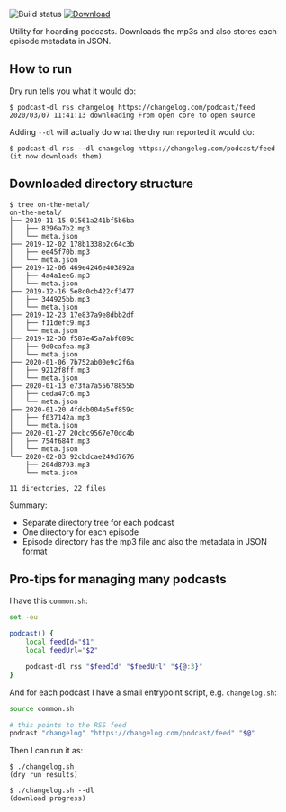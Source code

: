 ![Build status](https://github.com/joonas-fi/podcast-dl/workflows/Build/badge.svg)
[![Download](https://img.shields.io/github/downloads/joonas-fi/podcast-dl/total.svg?style=for-the-badge)](https://github.com/joonas-fi/podcast-dl/releases)

Utility for hoarding podcasts. Downloads the mp3s and also stores each episode metadata in JSON.


How to run
----------

Dry run tells you what it would do:

```console
$ podcast-dl rss changelog https://changelog.com/podcast/feed
2020/03/07 11:41:13 downloading From open core to open source
```

Adding `--dl` will actually do what the dry run reported it would do:

```console
$ podcast-dl rss --dl changelog https://changelog.com/podcast/feed
(it now downloads them)
```


Downloaded directory structure
------------------------------

```console
$ tree on-the-metal/
on-the-metal/
├── 2019-11-15 01561a241bf5b6ba
│   ├── 8396a7b2.mp3
│   └── meta.json
├── 2019-12-02 178b1338b2c64c3b
│   ├── ee45f70b.mp3
│   └── meta.json
├── 2019-12-06 469e4246e403892a
│   ├── 4a4a1ee6.mp3
│   └── meta.json
├── 2019-12-16 5e8c0cb422cf3477
│   ├── 344925bb.mp3
│   └── meta.json
├── 2019-12-23 17e837a9e8dbb2df
│   ├── f11defc9.mp3
│   └── meta.json
├── 2019-12-30 f587e45a7abf089c
│   ├── 9d0cafea.mp3
│   └── meta.json
├── 2020-01-06 7b752ab00e9c2f6a
│   ├── 9212f8ff.mp3
│   └── meta.json
├── 2020-01-13 e73fa7a55678855b
│   ├── ceda47c6.mp3
│   └── meta.json
├── 2020-01-20 4fdcb004e5ef859c
│   ├── f037142a.mp3
│   └── meta.json
├── 2020-01-27 20cbc9567e70dc4b
│   ├── 754f684f.mp3
│   └── meta.json
└── 2020-02-03 92cbdcae249d7676
    ├── 204d8793.mp3
    └── meta.json

11 directories, 22 files
```

Summary:

- Separate directory tree for each podcast
- One directory for each episode
- Episode directory has the mp3 file and also the metadata in JSON format


Pro-tips for managing many podcasts
-----------------------------------

I have this `common.sh`:

```bash
set -eu

podcast() {
	local feedId="$1"
	local feedUrl="$2"

	podcast-dl rss "$feedId" "$feedUrl" "${@:3}"
}
```

And for each podcast I have a small entrypoint script, e.g. `changelog.sh`:

```bash
source common.sh

# this points to the RSS feed
podcast "changelog" "https://changelog.com/podcast/feed" "$@"
```

Then I can run it as:

```console
$ ./changelog.sh
(dry run results)

$ ./changelog.sh --dl
(download progress)
```
